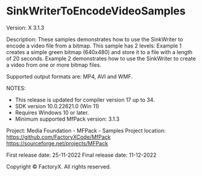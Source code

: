 # SinkWriterToEncodeVideoSamples

Version: X 3.1.3

Description:
  These samples demonstrates how to use the SinkWriter to encode a video file from a bitmap.
  This sample has 2 levels:
  Example 1 creates a simple green bitmap (640x480) and store it to a file with a length of 20 seconds.
  Example 2 demonstrates how to use the SinkWriter to create a video from one or more bitmap files.

Supported output formats are: MP4, AVI and WMF.

NOTES:
 - This release is updated for compiler version 17 up to 34.
 - SDK version 10.0.22621.0 (Win 11)
 - Requires Windows 10 or later.
 - Minimum supported MfPack version: 3.1.3

Project: Media Foundation - MFPack - Samples
Project location: https://github.com/FactoryXCode/MfPack
                  https://sourceforge.net/projects/MFPack

First release date: 25-11-2022
Final release date: 11-12-2022

Copyright © FactoryX. All rights reserved.




